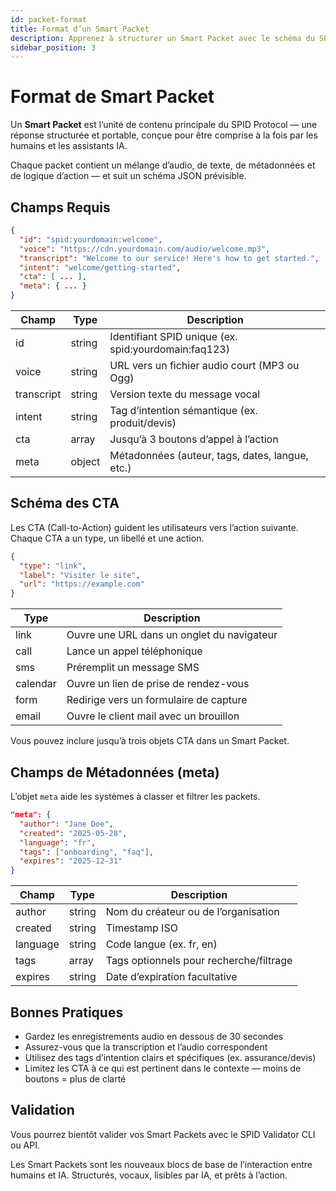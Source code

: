 ```yaml
---
id: packet-format
title: Format d’un Smart Packet
description: Apprenez à structurer un Smart Packet avec le schéma du SPID Protocol — y compris voix, transcription, intention et CTAs.
sidebar_position: 3
---
```


# Format de Smart Packet

Un **Smart Packet** est l’unité de contenu principale du SPID Protocol — une réponse structurée et portable, conçue pour être comprise à la fois par les humains et les assistants IA.

Chaque packet contient un mélange d’audio, de texte, de métadonnées et de logique d’action — et suit un schéma JSON prévisible.

## Champs Requis

```json
{
  "id": "spid:yourdomain:welcome",
  "voice": "https://cdn.yourdomain.com/audio/welcome.mp3",
  "transcript": "Welcome to our service! Here's how to get started.",
  "intent": "welcome/getting-started",
  "cta": [ ... ],
  "meta": { ... }
}
```

| Champ      | Type   | Description                                            |
| ---------- | ------ | ------------------------------------------------------ |
| id         | string | Identifiant SPID unique (ex. spid\:yourdomain\:faq123) |
| voice      | string | URL vers un fichier audio court (MP3 ou Ogg)           |
| transcript | string | Version texte du message vocal                         |
| intent     | string | Tag d’intention sémantique (ex. produit/devis)         |
| cta        | array  | Jusqu’à 3 boutons d’appel à l’action                   |
| meta       | object | Métadonnées (auteur, tags, dates, langue, etc.)        |

## Schéma des CTA

Les CTA (Call-to-Action) guident les utilisateurs vers l’action suivante. Chaque CTA a un type, un libellé et une action.

```json
{
  "type": "link",
  "label": "Visiter le site",
  "url": "https://example.com"
}
```

| Type     | Description                                |
| -------- | ------------------------------------------ |
| link     | Ouvre une URL dans un onglet du navigateur |
| call     | Lance un appel téléphonique                |
| sms      | Préremplit un message SMS                  |
| calendar | Ouvre un lien de prise de rendez-vous      |
| form     | Redirige vers un formulaire de capture     |
| email    | Ouvre le client mail avec un brouillon     |

Vous pouvez inclure jusqu’à trois objets CTA dans un Smart Packet.

## Champs de Métadonnées (meta)

L’objet `meta` aide les systèmes à classer et filtrer les packets.

```json
"meta": {
  "author": "Jane Doe",
  "created": "2025-05-28",
  "language": "fr",
  "tags": ["onboarding", "faq"],
  "expires": "2025-12-31"
}
```

| Champ    | Type   | Description                             |
| -------- | ------ | --------------------------------------- |
| author   | string | Nom du créateur ou de l’organisation    |
| created  | string | Timestamp ISO                           |
| language | string | Code langue (ex. fr, en)                |
| tags     | array  | Tags optionnels pour recherche/filtrage |
| expires  | string | Date d’expiration facultative           |

## Bonnes Pratiques

* Gardez les enregistrements audio en dessous de 30 secondes
* Assurez-vous que la transcription et l’audio correspondent
* Utilisez des tags d’intention clairs et spécifiques (ex. assurance/devis)
* Limitez les CTA à ce qui est pertinent dans le contexte — moins de boutons = plus de clarté

## Validation

Vous pourrez bientôt valider vos Smart Packets avec le SPID Validator CLI ou API.

Les Smart Packets sont les nouveaux blocs de base de l’interaction entre humains et IA. Structurés, vocaux, lisibles par IA, et prêts à l’action.
